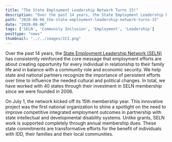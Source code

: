 ```yaml
---
title: "The State Employment Leadership Network Turns 15!"
description: "Over the past 14 years, the State Employment Leadership Network (SELN) has consistently reinforced the core message that employment efforts are about creating opportunity for every individual in relationship to their family life and in balance with a community role and economic security."
path: "2020-08-06_the-state-employment-leadership-network-turns-15"
date: "2020-08-06"
tags: ['SELN', 'Community Inclusion', 'Employment', 'Leadership']
posttype: "news"
thumbnail: "../../images/ICI.png"
---
```



Over the past 14 years, the [State Employment Leadership Network (SELN)](http://www.selnhub.org/home) has consistently reinforced the core message that employment efforts are about creating opportunity for every individual in relationship to their family life and in balance with a community role and economic security. We help state and national partners recognize the importance of persistent efforts over time to influence the needed cultural and political changes. In total, we have worked with 40 states through their investment in SELN membership since we were founded in 2006.

On July 1, the network kicked off its 15th membership year. This innovative project was the first national organization to shine a spotlight on the need to improve competitive integrated employment outcomes in partnership with state intellectual and developmental disability systems. Unlike grants, SELN work is supported completely through annual membership dues. These state commitments are transformative efforts for the benefit of individuals with IDD, their families and their local communities.
